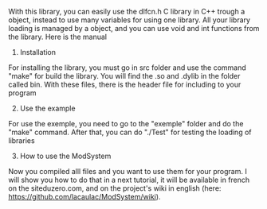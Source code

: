 With this library, you can easily use the dlfcn.h C library in C++ trough a object, instead to use many variables for using one library. All your library loading is managed by a object, and you can use void and int functions from the library. Here is the manual


1. Installation

For installing the library, you must go in src folder and use the command "make" for build the library. You will find the .so and .dylib in the folder called bin. With these files, there is the header file for including to your program


2. Use the example

For use the exemple, you need to go to the "exemple" folder and do the "make" command. After that, you can do "./Test" for testing the loading of libraries


3. How to use the ModSystem

Now you compiled alll files and you want to use them for your program. I will show you how to do that in a next tutorial, it will be available in french on the siteduzero.com, and on the project's wiki in english (here: https://github.com/lacaulac/ModSystem/wiki).
